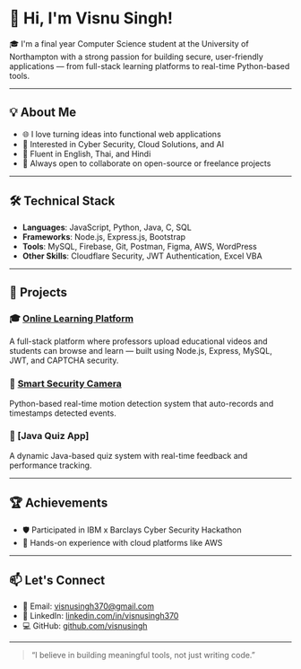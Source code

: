 # 👋 Hi, I'm Visnu Singh!

🎓 I'm a final year Computer Science student at the University of Northampton with a strong passion for building secure, user-friendly applications — from full-stack learning platforms to real-time Python-based tools.

---

## 💡 About Me

- 🌐 I love turning ideas into functional web applications
- 🔐 Interested in Cyber Security, Cloud Solutions, and AI
- 💬 Fluent in English, Thai, and Hindi
- 🤝 Always open to collaborate on open-source or freelance projects

---

## 🛠️ Technical Stack

- **Languages**: JavaScript, Python, Java, C, SQL  
- **Frameworks**: Node.js, Express.js, Bootstrap  
- **Tools**: MySQL, Firebase, Git, Postman, Figma, AWS, WordPress  
- **Other Skills**: Cloudflare Security, JWT Authentication, Excel VBA

---

## 💼 Projects

### 🎓 [Online Learning Platform](https://github.com/visnusingh/online-learning-platform)
A full-stack platform where professors upload educational videos and students can browse and learn — built using Node.js, Express, MySQL, JWT, and CAPTCHA security.

### 🔐 [Smart Security Camera](https://github.com/your-repo)
Python-based real-time motion detection system that auto-records and timestamps detected events.

### 🧠 [Java Quiz App]
A dynamic Java-based quiz system with real-time feedback and performance tracking.

---

## 🏆 Achievements

- 🛡️ Participated in IBM x Barclays Cyber Security Hackathon
- 🧪 Hands-on experience with cloud platforms like AWS

---

## 📫 Let's Connect

- 📧 Email: [visnusingh370@gmail.com](mailto:visnusingh370@gmail.com)  
- 🔗 LinkedIn: [linkedin.com/in/visnusingh370](https://www.linkedin.com/in/visnusingh370)  
- 💻 GitHub: [github.com/visnusingh](https://github.com/visnusingh)

---

> “I believe in building meaningful tools, not just writing code.”

